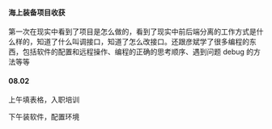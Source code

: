 
#### 海上装备项目收获  

第一次在现实中看到了项目是怎么做的，看到了现实中前后端分离的工作方式是什么样的，知道了什么叫调接口，知道了怎么改接口。还跟彦斌学了很多编程的东西，包括软件的配置和远程操作、编程的正确的思考顺序、遇到问题 debug 的方法等等


#### 08.02  

上午填表格，入职培训  

下午装软件，配置环境  


